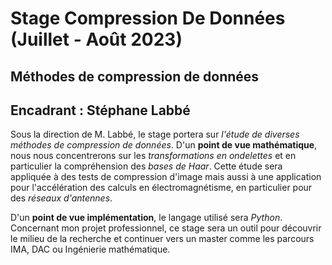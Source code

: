 # Stage Compression De Données (Juillet - Août 2023)
## Méthodes de compression de données 
## Encadrant : Stéphane Labbé

Sous la direction de M. Labbé, le stage portera sur *l'étude de diverses méthodes de compression de données*. 
D'un **point de vue mathématique**, nous nous concentrerons sur les *transformations en ondelettes* et en particulier 
la compréhension des *bases de Haar*. Cette étude sera appliquée à des tests de compression d'image mais aussi à une application 
pour l'accélération des calculs en électromagnétisme, en particulier pour des *réseaux d'antennes*. 

D'un **point de vue implémentation**, le langage utilisé sera *Python*. Concernant mon projet professionnel, ce stage sera un outil 
pour découvrir le milieu de la recherche et continuer vers un master comme les parcours IMA, DAC ou Ingénierie mathématique.

